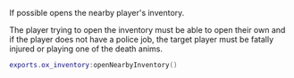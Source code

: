 If possible opens the nearby player's inventory.

The player trying to open the inventory must be able to open their own and
if the player does not have a police job, the target player must be fatally injured or
playing one of the death anims.

```lua
exports.ox_inventory:openNearbyInventory()
```
